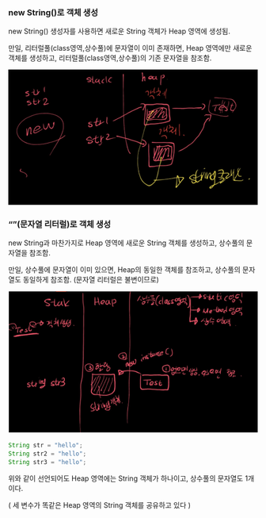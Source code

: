 ### new String()로 객체 생성

new String() 생성자를 사용하면 새로운 String 객체가 Heap 영역에 생성됨.

만일, 리터럴풀(class영역,상수풀)에 문자열이 이미 존재하면,  Heap 영역에만 새로운 객체를 생성하고, 리터럴풀(class영역,상수풀)의 기존 문자열을 참조함.

![Alt text](image-6.png)

### “”(문자열 리터럴)로 객체 생성

new String과 마찬가지로 Heap 영역에 새로운 String 객체를 생성하고, 상수풀의 문자열을 참조함.

만일, 상수풀에 문자열이 이미 있으면, Heap의 동일한 객체를 참조하고, 상수풀의 문자열도 동일하게 참조함. (문자열 리터럴은 불변이므로)

![Alt text](image-5.png)
```java
String str = "hello";
String str2 = "hello";
String str3 = "hello";
```

위와 같이 선언되어도 Heap 영역에는 String 객체가 하나이고, 상수풀의 문자열도 1개이다.

( 세 변수가 똑같은 Heap 영역의 String 객체를 공유하고 있다 )